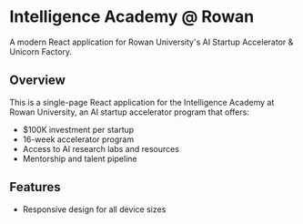 # Intelligence Academy @ Rowan

A modern React application for Rowan University's AI Startup Accelerator & Unicorn Factory.

## Overview

This is a single-page React application for the Intelligence Academy at Rowan University, an AI startup accelerator program that offers:

- $100K investment per startup
- 16-week accelerator program
- Access to AI research labs and resources
- Mentorship and talent pipeline

## Features

- Responsive design for all device sizes
